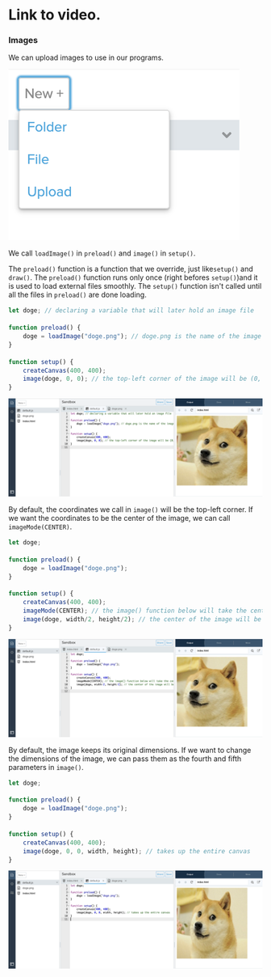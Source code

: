 # Link to video.

### Images

We can upload images to use in our programs. 

![](../../Images/new_upload_.png)

We call `loadImage()` in `preload()` and `image()` in `setup()`.

The `preload()` function is a function that we override, just like`setup()` and `draw()`. The `preload()` function runs only once (right befores `setup()`)and it is used to load external files smoothly. The  `setup()` function isn't called until all the files in `preload()` are done loading.

```js
let doge; // declaring a variable that will later hold an image file

function preload() {
    doge = loadImage("doge.png"); // doge.png is the name of the image file
}

function setup() {
    createCanvas(400, 400);
    image(doge, 0, 0); // the top-left corner of the image will be (0, 0)
}
```

![](../../Images/doge_1.png)

By default, the coordinates we call in `image()` will be the top-left corner. If we want the coordinates to be the center of the image, we can call `imageMode(CENTER)`.

```js
let doge;

function preload() {
    doge = loadImage("doge.png"); 
}

function setup() {
    createCanvas(400, 400);
    imageMode(CENTER); // the image() function below will take the center coordinates
    image(doge, width/2, height/2); // the center of the image will be (width/2, height/2)
}
```

![](../../Images/doge_2.png)

By default, the image keeps its original dimensions. If we want to change the dimensions of the image, we can pass them as the fourth and fifth parameters in `image()`.

```js
let doge;

function preload() {
    doge = loadImage("doge.png"); 
}

function setup() {
    createCanvas(400, 400);
    image(doge, 0, 0, width, height); // takes up the entire canvas
}
```

![](../../Images/doge_3.png)
